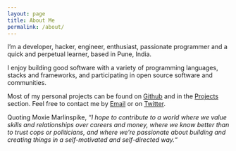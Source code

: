```yaml
---
layout: page
title: About Me
permalink: /about/
---
```

I’m a developer, hacker, engineer, enthusiast, passionate programmer and a quick and perpetual learner, based in Pune, India.

I enjoy building good software with a variety of programming languages, stacks and frameworks, and participating in open source software and communities.

Most of my personal projects can be found on <a href="https://www.github.com/maanavshah">Github</a> and in the <a href="{{ site.baseurl }}/projects">Projects</a> section. Feel free to contact me by [Email](mailto:shah.maanav.07@gmail.com) or on <a href="https://www.twitter.com/MaanavShah">Twitter</a>.

Quoting Moxie Marlinspike, *“I hope to contribute to a world where we value skills and relationships over careers and money, where we know better than to trust cops or politicians, and where we’re passionate about building and creating things in a self-motivated and self-directed way.“*
